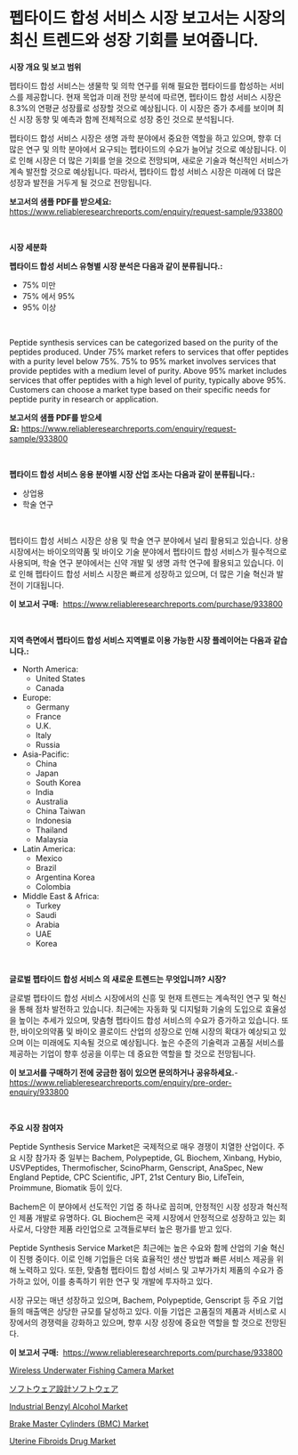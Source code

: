 <p><h1>펩타이드 합성 서비스 시장 보고서는 시장의 최신 트렌드와 성장 기회를 보여줍니다.</h1></p><p><strong>시장 개요 및 보고 범위</strong></p>
<p><p>펩타이드 합성 서비스는 생물학 및 의학 연구를 위해 필요한 펩타이드를 합성하는 서비스를 제공합니다. 현재 목업과 미래 전망 분석에 따르면, 펩타이드 합성 서비스 시장은 8.3%의 연평균 성장률로 성장할 것으로 예상됩니다. 이 시장은 증가 추세를 보이며 최신 시장 동향 및 예측과 함께 전체적으로 성장 중인 것으로 분석됩니다.</p><p>펩타이드 합성 서비스 시장은 생명 과학 분야에서 중요한 역할을 하고 있으며, 향후 더 많은 연구 및 의학 분야에서 요구되는 펩타이드의 수요가 늘어날 것으로 예상됩니다. 이로 인해 시장은 더 많은 기회를 얻을 것으로 전망되며, 새로운 기술과 혁신적인 서비스가 계속 발전할 것으로 예상됩니다. 따라서, 펩타이드 합성 서비스 시장은 미래에 더 많은 성장과 발전을 거두게 될 것으로 전망됩니다.</p></p>
<p><strong>보고서의 샘플 PDF를 받으세요:</strong> <a href="https://www.reliableresearchreports.com/enquiry/request-sample/933800">https://www.reliableresearchreports.com/enquiry/request-sample/933800</a></p>
<p>&nbsp;</p>
<p><strong>시장 세분화</strong></p>
<p><strong>펩타이드 합성 서비스 유형별 시장 분석은 다음과 같이 분류됩니다.:</strong></p>
<p><ul><li>75% 미만</li><li>75% 에서 95%</li><li>95% 이상</li></ul></p>
<p>&nbsp;</p>
<p><p>Peptide synthesis services can be categorized based on the purity of the peptides produced. Under 75% market refers to services that offer peptides with a purity level below 75%. 75% to 95% market involves services that provide peptides with a medium level of purity. Above 95% market includes services that offer peptides with a high level of purity, typically above 95%. Customers can choose a market type based on their specific needs for peptide purity in research or application.</p></p>
<p><strong>보고서의 샘플 PDF를 받으세요:</strong>&nbsp;<a href="https://www.reliableresearchreports.com/enquiry/request-sample/933800">https://www.reliableresearchreports.com/enquiry/request-sample/933800</a></p>
<p>&nbsp;</p>
<p><strong> 펩타이드 합성 서비스 응용 분야별 시장 산업 조사는 다음과 같이 분류됩니다.:</strong></p>
<p><ul><li>상업용</li><li>학술 연구</li></ul></p>
<p>&nbsp;</p>
<p><p>펩타이드 합성 서비스 시장은 상용 및 학술 연구 분야에서 널리 활용되고 있습니다. 상용 시장에서는 바이오의약품 및 바이오 기술 분야에서 펩타이드 합성 서비스가 필수적으로 사용되며, 학술 연구 분야에서는 신약 개발 및 생명 과학 연구에 활용되고 있습니다. 이로 인해 펩타이드 합성 서비스 시장은 빠르게 성장하고 있으며, 더 많은 기술 혁신과 발전이 기대됩니다.</p></p>
<p><strong>이 보고서 구매:</strong>&nbsp; <a href="https://www.reliableresearchreports.com/purchase/933800">https://www.reliableresearchreports.com/purchase/933800</a></p>
<p>&nbsp;</p>
<p><strong>지역 측면에서 펩타이드 합성 서비스 지역별로 이용 가능한 시장 플레이어는 다음과 같습니다.:</strong></p>
<p><ul>
    <li>
        North America:
        <ul>
            <li>United States</li>
            <li>Canada</li>
        </ul>
    </li>
    <li>
        Europe:
        <ul>
            <li>Germany</li>
            <li>France</li>
            <li>U.K.</li>
            <li>Italy</li>
            <li>Russia</li>
        </ul>
    </li>
    <li>
        Asia-Pacific:
        <ul>
            <li>China</li>
            <li>Japan</li>
            <li>South Korea</li>
            <li>India</li>
            <li>Australia</li>
            <li>China Taiwan</li>
            <li>Indonesia</li>
            <li>Thailand</li>
            <li>Malaysia</li>
        </ul>
    </li>
    <li>
        Latin America:
        <ul>
            <li>Mexico</li>
            <li>Brazil</li>
            <li>Argentina Korea</li>
            <li>Colombia</li>
        </ul>
    </li>
    <li>
        Middle East & Africa:
        <ul>
            <li>Turkey</li>
            <li>Saudi</li>
            <li>Arabia</li>
            <li>UAE</li>
            <li>Korea</li>
        </ul>
    </li>
    </ul></p>
<p>&nbsp;</p>
<p><strong>글로벌 펩타이드 합성 서비스 의 새로운 트렌드는 무엇입니까? 시장?</strong></p>
<p><p>글로벌 펩타이드 합성 서비스 시장에서의 신흥 및 현재 트렌드는 계속적인 연구 및 혁신을 통해 점차 발전하고 있습니다. 최근에는 자동화 및 디지털화 기술의 도입으로 효율성을 높이는 추세가 있으며, 맞춤형 펩타이드 합성 서비스의 수요가 증가하고 있습니다. 또한, 바이오의약품 및 바이오 콜로이드 산업의 성장으로 인해 시장의 확대가 예상되고 있으며 이는 미래에도 지속될 것으로 예상됩니다. 높은 수준의 기술력과 고품질 서비스를 제공하는 기업이 향후 성공을 이루는 데 중요한 역할을 할 것으로 전망됩니다.</p></p>
<p><strong>이 보고서를 구매하기 전에 궁금한 점이 있으면 문의하거나 공유하세요.</strong>- <a href="https://www.reliableresearchreports.com/enquiry/pre-order-enquiry/933800">https://www.reliableresearchreports.com/enquiry/pre-order-enquiry/933800</a></p>
<p>&nbsp;</p>
<p><strong>주요 시장 참여자</strong></p>
<p><p>Peptide Synthesis Service Market은 국제적으로 매우 경쟁이 치열한 산업이다. 주요 시장 참가자 중 일부는 Bachem, Polypeptide, GL Biochem, Xinbang, Hybio, USVPeptides, Thermofischer, ScinoPharm, Genscript, AnaSpec, New England Peptide, CPC Scientific, JPT, 21st Century Bio, LifeTein, Proimmune, Biomatik 등이 있다.</p><p>Bachem은 이 분야에서 선도적인 기업 중 하나로 꼽히며, 안정적인 시장 성장과 혁신적인 제품 개발로 유명하다. GL Biochem은 국제 시장에서 안정적으로 성장하고 있는 회사로서, 다양한 제품 라인업으로 고객들로부터 높은 평가를 받고 있다.</p><p>Peptide Synthesis Service Market은 최근에는 높은 수요와 함께 산업의 기술 혁신이 진행 중이다. 이로 인해 기업들은 더욱 효율적인 생산 방법과 빠른 서비스 제공을 위해 노력하고 있다. 또한, 맞춤형 펩타이드 합성 서비스 및 고부가가치 제품의 수요가 증가하고 있어, 이를 충족하기 위한 연구 및 개발에 투자하고 있다.</p><p>시장 규모는 매년 성장하고 있으며, Bachem, Polypeptide, Genscript 등 주요 기업들의 매출액은 상당한 규모를 달성하고 있다. 이들 기업은 고품질의 제품과 서비스로 시장에서의 경쟁력을 강화하고 있으며, 향후 시장 성장에 중요한 역할을 할 것으로 전망된다.</p></p>
<p><strong>이 보고서 구매:</strong>&nbsp;&nbsp;<a href="https://www.reliableresearchreports.com/purchase/933800">https://www.reliableresearchreports.com/purchase/933800</a></p>
<p><p><a href="https://view.publitas.com/reportprime-1/wireless-underwater-fishing-camera-market-research-report-forecasted-for-period-from-2024-2031-by-market-type-market-application-and-region/">Wireless Underwater Fishing Camera Market</a></p><p><a href="https://github.com/mohamedbakry57/Market-Research-Report-List-2/blob/main/6932290184145.md">ソフトウェア設計ソフトウェア</a></p><p><a href="https://metal-farmhouse-e95.notion.site/Industrial-Benzyl-Alcohol-Market-Size-and-Growth-Market-Segmentation-Regional-and-Country-Breakdow-5f00ec27ada54ffd9c70cbdd9e0a0ee7">Industrial Benzyl Alcohol Market</a></p><p><a href="https://issuu.com/reportprime-2/docs/brake-master-cylinders-bmc-market-size-2030.pptx">Brake Master Cylinders (BMC) Market</a></p><p><a href="https://github.com/JameTravis/Market-Research-Report-List-3/blob/main/uterine-fibroids-drug-market.md">Uterine Fibroids Drug Market</a></p></p>
